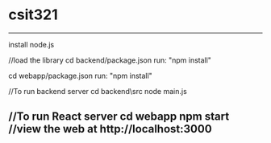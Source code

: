 # csit321
-----------------------------
install node.js

//load the library
cd backend/package.json
run: "npm install"

cd webapp/package.json
run: "npm install"


//To run backend server
cd backend\src
node main.js 

//To run React server
cd webapp
npm start
//view the web at http://localhost:3000
-------------------------------------------
